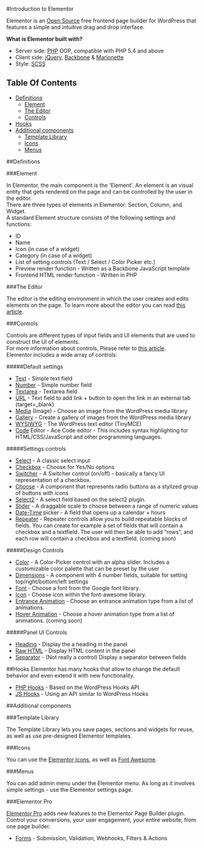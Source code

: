 #Introduction to Elementor

Elementor is an [Open Source](https://opensource.org/) free frontend page builder for WordPress that features a simple and intuitive drag and drop interface.

**What is Elementor built with?**

* Server side: [PHP](http://php.net/) OOP, compatible with PHP 5.4 and above
* Client side: [jQuery](https://jquery.com/), [Backbone](http://backbonejs.org/) & [Marionette](http://marionettejs.com/)
* Style: [SCSS](http://sass-lang.com/)

## Table Of Contents

* [Definitions](#definitions)
  - [Element](#element)
  - [The Editor](#the-editor)
  - [Controls](#controls)
* [Hooks](#hooks)
* [Additional components](#additional-components)
  - [Template Library](#template-library)
  - [Icons](#icons)
  - [Menus](#menus)

##Definitions

###Element

In Elementor, the main component is the 'Element'. An element is an visual entity that gets rendered on the page and can be controlled by the user in the editor.<br>
There are three types of elements in Elementor: Section, Column, and Widget.<br>
A standard Element structure consists of the following settings and functions:

* ID
* Name
* Icon (in case of a widget)
* Category (in case of a widget)
* List of setting controls (Text / Select / Color Picker etc.)
* Preview render function - Written as a Backbone JavaScript template
* Frontend HTML render function - Written in PHP

###The Editor

The editor is the editing environment in which the user creates and edits elements on the page. To learn more about the editor you can read [this article](content/the-editor.md).

###Controls

Controls are different types of input fields and UI elements that are used to construct the UI of elements.<br>
For more information about controls, Please refer to [this article](content/controls/README.md).<br>
Elementor includes a wide array of controls:

#####Default settings

* [Text](content/controls/_text.md) - Simple text field
* [Number](content/controls/_number.md) - Simple number field
* [Textarea](content/controls/_textarea.md) - Textarea field
* [URL](content/controls/_url.md) - Text field to add link + button to open the link in an external tab (target=_blank)
* [Media](content/controls/_media.md) (Image) - Choose an image from the WordPress media library
* [Gallery](content/controls/_gallery.md) - Create a gallery of images from the WordPress media library
* [WYSIWYG](content/controls/_wysiwyg.md) - The WordPress text editor (TinyMCE)
* [Code](content/controls/_code.md) Editor - Ace Code editor - This includes syntax highlighting for HTML/CSS/JavaScript and other programming languages.

#####Settings controls

* [Select](content/controls/_select.md) - A classic select input 
* [Checkbox](content/controls/_checkbox.md) - Choose for Yes/No options
* [Switcher](content/controls/_switcher.md) - A Switcher control (on/off) - basically a fancy UI representation of a checkbox.
* [Choose](content/controls/_choose.md) - A component that represents radio buttons as a stylized group of buttons with icons
* [Select2](content/controls/_select2.md) - A select field based on the select2 plugin.
* [Slider](content/controls/_slider.md) - A draggable scale to choose between a range of numeric values
* [Date-Time](content/controls/_date.md) picker - A field that opens up a calendar + hours
* [Repeater](content/controls/_repeater.md) - Repeater controls allow you to build repeatable blocks of fields. You can create for example a set of fields that will contain a checkbox and a textfield. The user will then be able to add “rows”, and each row will contain a checkbox and a textfield. (coming soon)

#####Design Controls

* [Color](content/controls/_color.md) - A Color-Picker control with an alpha slider. Includes a customizable color palette that can be preset by the user
* [Dimensions](content/controls/_dimensions.md) - A component with 4 number fields, suitable for setting top/right/bottom/left settings
* [Font](content/controls/_font.md) - Choose a font from the Google font library.
* [Icon](content/controls/_icon.md) - Choose icon within the font-awesome library.
* [Entrance Animation](content/controls/_animation.md) - Choose an entrance animation type from a list of animations.
* [Hover Animation](content/controls/_hover-animation.md) - Choose a hover animation type from a list of animations. (coming soon)

#####Panel UI Controls

* [Heading](content/controls/_heading.md) - Display the a heading in the panel
* [Raw HTML](content/controls/_raw-html.md) - Display HTML content in the panel
* [Separator](content/controls/controls-and-the-editor.md#separator) - (Not really a control) Display a separator between fields

##Hooks
Elementor has many hooks that allow to change the default behavior and even extend it with new functionality. 
- [PHP Hooks](content/hooks/php-hooks.md) - Based on the WordPress Hooks API
- [JS Hooks](content/hooks/js-hooks.md) - Using an API similar to WordPress Hooks

##Additional components

###Template Library

The Template Library lets you save pages, sections and widgets for reuse, as well as use pre-designed Elementor templates.

###Icons

You can use the [Elementor Icons](https://github.com/pojome/elementor-icons), as well as [Font Awesome](http://fontawesome.io/).

###Menus

You can add admin menu under the Elementor menu. As long as it involves simple settings - use the Elementor settings page.

###Elementor Pro

[Elementor Pro](https://elementor.com/pro/) adds new features to the Elementor Page Builder plugin. Control your conversions, your user engagement, your entire website, from one page builder.

* [Forms](content/pro/forms.md) - Submission, Validation, Webhooks, Filters & Actions
